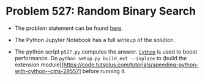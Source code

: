 # Problem 527: Random Binary Search

- The problem statement can be found [here](https://projecteuler.net/problem=527). 

- The Python Jupyter Notebook has a full writeup of the solution.

- The python script `p527.py` computes the answer. [`Cython`](http://cython.readthedocs.io/en/latest/src/tutorial/cython_tutorial.html) is used to boost performance.
Do `python setup.py build_ext --inplace` to (build the extension module)[https://code.tutsplus.com/tutorials/speeding-python-with-cython--cms-29557] before running it.

